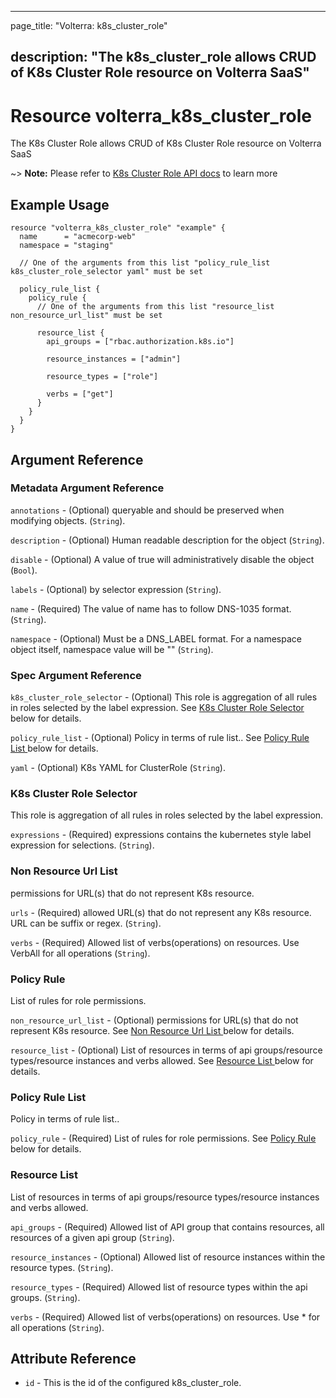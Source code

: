 ---

page_title: "Volterra: k8s_cluster_role"

description: "The k8s_cluster_role allows CRUD of K8s Cluster Role resource on Volterra SaaS"
---------------------------------------------------------------------------------------------

Resource volterra_k8s_cluster_role
==================================

The K8s Cluster Role allows CRUD of K8s Cluster Role resource on Volterra SaaS

~> **Note:** Please refer to [K8s Cluster Role API docs](https://docs.cloud.f5.com/docs/api/k8s-cluster-role) to learn more

Example Usage
-------------

```hcl
resource "volterra_k8s_cluster_role" "example" {
  name      = "acmecorp-web"
  namespace = "staging"

  // One of the arguments from this list "policy_rule_list k8s_cluster_role_selector yaml" must be set

  policy_rule_list {
    policy_rule {
      // One of the arguments from this list "resource_list non_resource_url_list" must be set

      resource_list {
        api_groups = ["rbac.authorization.k8s.io"]

        resource_instances = ["admin"]

        resource_types = ["role"]

        verbs = ["get"]
      }
    }
  }
}

```

Argument Reference
------------------

### Metadata Argument Reference

`annotations` - (Optional) queryable and should be preserved when modifying objects. (`String`).

`description` - (Optional) Human readable description for the object (`String`).

`disable` - (Optional) A value of true will administratively disable the object (`Bool`).

`labels` - (Optional) by selector expression (`String`).

`name` - (Required) The value of name has to follow DNS-1035 format. (`String`).

`namespace` - (Optional) Must be a DNS_LABEL format. For a namespace object itself, namespace value will be "" (`String`).

### Spec Argument Reference

`k8s_cluster_role_selector` - (Optional) This role is aggregation of all rules in roles selected by the label expression. See [K8s Cluster Role Selector ](#k8s-cluster-role-selector) below for details.

`policy_rule_list` - (Optional) Policy in terms of rule list.. See [Policy Rule List ](#policy-rule-list) below for details.

`yaml` - (Optional) K8s YAML for ClusterRole (`String`).

### K8s Cluster Role Selector

This role is aggregation of all rules in roles selected by the label expression.

`expressions` - (Required) expressions contains the kubernetes style label expression for selections. (`String`).

### Non Resource Url List

permissions for URL(s) that do not represent K8s resource.

`urls` - (Required) allowed URL(s) that do not represent any K8s resource. URL can be suffix or regex. (`String`).

`verbs` - (Required) Allowed list of verbs(operations) on resources. Use VerbAll for all operations (`String`).

### Policy Rule

List of rules for role permissions.

`non_resource_url_list` - (Optional) permissions for URL(s) that do not represent K8s resource. See [Non Resource Url List ](#non-resource-url-list) below for details.

`resource_list` - (Optional) List of resources in terms of api groups/resource types/resource instances and verbs allowed. See [Resource List ](#resource-list) below for details.

### Policy Rule List

Policy in terms of rule list..

`policy_rule` - (Required) List of rules for role permissions. See [Policy Rule ](#policy-rule) below for details.

### Resource List

List of resources in terms of api groups/resource types/resource instances and verbs allowed.

`api_groups` - (Required) Allowed list of API group that contains resources, all resources of a given api group (`String`).

`resource_instances` - (Optional) Allowed list of resource instances within the resource types. (`String`).

`resource_types` - (Required) Allowed list of resource types within the api groups. (`String`).

`verbs` - (Required) Allowed list of verbs(operations) on resources. Use * for all operations (`String`).

Attribute Reference
-------------------

-	`id` - This is the id of the configured k8s_cluster_role.
